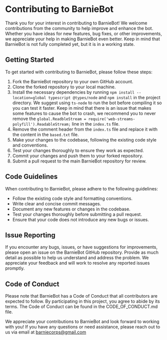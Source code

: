 # Contributing to BarnieBot

Thank you for your interest in contributing to BarnieBot! We welcome contributions from the community to help improve and enhance the bot. Whether you have ideas for new features, bug fixes, or other improvements, we appreciate your help in making BarnieBot even better. Keep in mind that BarnieBot is not fully completed yet, but it is in a working state.

## Getting Started

To get started with contributing to BarnieBot, please follow these steps:

1. Fork the BarnieBot repository to your own GitHub account.
2. Clone the forked repository to your local machine.
3. Install the necessary dependencies by running `npm install --location=global typescript @types/node` and `npm install` in the project directory. We suggest using `ts-node` to run the bot before compiling it so you can test it faster. Keep in mind that there is an issue that makes some features to cause the bot to crash, we recommend you to never remove the `global.ReadbleStream = require('web-streams-polyfill').ReadableStream;` line in the `index.ts` file.
4. Remove the comment header from the `index.ts` file and replace it with the content in the `based.txt` file.
5. Make your changes to the codebase, following the existing code style and conventions.
6. Test your changes thoroughly to ensure they work as expected.
7. Commit your changes and push them to your forked repository.
8. Submit a pull request to the main BarnieBot repository for review.

## Code Guidelines

When contributing to BarnieBot, please adhere to the following guidelines:

- Follow the existing code style and formatting conventions.
- Write clear and concise commit messages.
- Document any new features or changes in the codebase.
- Test your changes thoroughly before submitting a pull request.
- Ensure that your code does not introduce any new bugs or issues.

## Issue Reporting

If you encounter any bugs, issues, or have suggestions for improvements, please open an issue on the BarnieBot GitHub repository. Provide as much detail as possible to help us understand and address the problem. We appreciate your feedback and will work to resolve any reported issues promptly.

## Code of Conduct

Please note that BarnieBot has a Code of Conduct that all contributors are expected to follow. By participating in this project, you agree to abide by its terms. The Code of Conduct can be found in the CODE_OF_CONDUCT.md file.

We appreciate your contributions to BarnieBot and look forward to working with you! If you have any questions or need assistance, please reach out to us via email at barniecorps@gmail.com